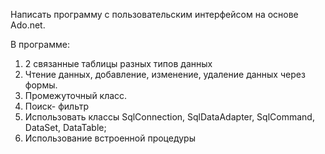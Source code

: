 Написать программу с пользовательским интерфейсом на основе Ado.net.

В программе: 
1. 2 связанные таблицы разных типов данных
2. Чтение данных, добавление, изменение, удаление данных через формы.
3. Промежуточный класс.
4. Поиск- фильтр
5. Использовать классы SqlConnection, SqlDataAdapter, SqlCommand, DataSet, DataTable;
6. Использование встроенной процедуры
